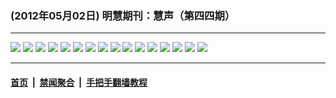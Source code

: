 ### (2012年05月02日) 明慧期刊：慧声（第四四期） 

---

<img src="http://qikan.minghui.org/mhqkpage/qikanimage/2012/05/02/huisheng-b-44-pdf-online1.png"/> 

<img src="http://qikan.minghui.org/mhqkpage/qikanimage/2012/05/02/huisheng-b-44-pdf-online2.png"/> 

<img src="http://qikan.minghui.org/mhqkpage/qikanimage/2012/05/02/huisheng-b-44-pdf-online3.png"/> 

<img src="http://qikan.minghui.org/mhqkpage/qikanimage/2012/05/02/huisheng-b-44-pdf-online4.png"/> 

<img src="http://qikan.minghui.org/mhqkpage/qikanimage/2012/05/02/huisheng-b-44-pdf-online5.png"/> 

<img src="http://qikan.minghui.org/mhqkpage/qikanimage/2012/05/02/huisheng-b-44-pdf-online6.png"/> 

<img src="http://qikan.minghui.org/mhqkpage/qikanimage/2012/05/02/huisheng-b-44-pdf-online7.png"/> 

<img src="http://qikan.minghui.org/mhqkpage/qikanimage/2012/05/02/huisheng-b-44-pdf-online8.png"/> 

<img src="http://qikan.minghui.org/mhqkpage/qikanimage/2012/05/02/huisheng-b-44-pdf-online9.png"/> 

<img src="http://qikan.minghui.org/mhqkpage/qikanimage/2012/05/02/huisheng-b-44-pdf-online10.png"/> 

<img src="http://qikan.minghui.org/mhqkpage/qikanimage/2012/05/02/huisheng-b-44-pdf-online11.png"/> 

<img src="http://qikan.minghui.org/mhqkpage/qikanimage/2012/05/02/huisheng-b-44-pdf-online12.png"/> 

<img src="http://qikan.minghui.org/mhqkpage/qikanimage/2012/05/02/huisheng-b-44-pdf-online13.png"/> 

<img src="http://qikan.minghui.org/mhqkpage/qikanimage/2012/05/02/huisheng-b-44-pdf-online14.png"/> 

<img src="http://qikan.minghui.org/mhqkpage/qikanimage/2012/05/02/huisheng-b-44-pdf-online15.png"/> 

<img src="http://qikan.minghui.org/mhqkpage/qikanimage/2012/05/02/huisheng-b-44-pdf-online16.png"/> 



---

#### [首页](../../../..) &nbsp;|&nbsp; [禁闻聚合](https://github.com/gfw-breaker/banned-news) &nbsp;|&nbsp; [手把手翻墙教程](https://github.com/gfw-breaker/guides) 